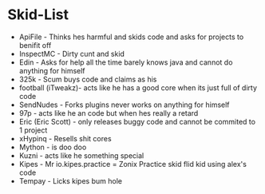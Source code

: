 # Skid-List

- ApiFile - Thinks hes harmful and skids code and asks for projects to benifit off 
- InspectMC - Dirty cunt and skid
- Edin - Asks for help all the time barely knows java and cannot do anything for himself
- 325k - Scum buys code and claims as his
- football (iTweakz)- acts like he has a good core when its just full of dirty code
- SendNudes - Forks plugins never works on anything for himself
- 97p - acts like he an code but when hes really a retard
- Eric (Eric Scott) - only releases buggy code and cannot be commited to 1 project
- xHypinq - Resells shit cores
- Mython - is doo doo
- Kuzni - acts like he something special
- Kipes - Mr io.kipes.practice = Zonix Practice skid flid kid using alex's code
- Tempay - Licks kipes bum hole
